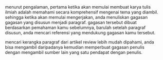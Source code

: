 menurut pengalaman, pertama ketika akan memulai membuat karya tulis ilmiah adalah memahami secara komprehensif mengenai tema yang diambil. sehingga ketika akan memulai mengerjakan, anda menuliskan gagasan gagasan yang disusun menjadi paragraf. gagasan tersebut dibuat berdasarkan pemahaman kamu sebelumnya, barulah setelah paragraf disusun, anda mencari referensi yang mendukung gagasan kamu tersebut. 

mencari kerangka paragraf dari artikel review lebih mudah dipahami, anda bisa mengambil daripadanya kemudian memperbuat gagasan penulis dengan mengambil sumber lain yang satu pendapat dengan penulis. 